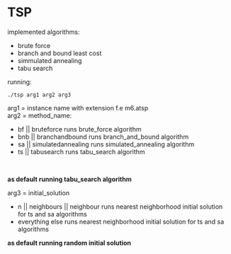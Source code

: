 # TSP

implemented algorithms:
- brute force <br>
- branch and bound least cost <br>
- simmulated annealing <br>
- tabu search<br>

running: 
```console
./tsp arg1 arg2 arg3
```

arg1 = instance name with extension f.e m6.atsp <br>
arg2 = method_name: <br>


- bf || bruteforce  runs brute_force algorithm 
- bnb || branchandbound  runs branch_and_bound algorithm
- sa || simulatedannealing  runs simulated_annealing algorithm
- ts || tabusearch  runs tabu_search algorithm

<br>

**as default running tabu_search algorithm**




arg3 = initial_solution <br>
-  n || neighbours || neighbour runs nearest neighborhood initial solution for ts and sa algorithms <br>
-  everything else runs nearest neighborhood initial solution for ts and sa algorithms <br>

**as default running random initial solution**

